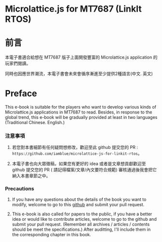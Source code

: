 Microlattice.js for MT7687 (LinkIt RTOS)
=======

# 前言

本電子書適合給想在 MT7687 版子上面開發豐富的 Microlattice.js application 的玩家們閱讀。

同時也因應世界潮流，本電子書會未來會循序漸進至少提供2種語言(中文. 英文)

# Preface

This e-book is suitable for the players who want to develop various kinds of Microlattice.js applications in MT7687 to read. Besides, in response to the global trend, this e-book will be gradually provided at least in two languages (Traditional Chinese. English.)


### 注意事項

1. 若您對本書細節有任何疑問想修改，歡迎至此 github 提交您的 PR : ```https://github.com/iamblue/microlattice-js-for-linkit-rtos```。

2. 本電子書也向大眾徵稿，如果您有更好的 idea 或者是文章想貢獻歡迎至 github 提交您的 PR ( 請記得檔案/文章/內文要符合規範) 審核通過後我會把它納入本書章節之中。


### Precautions

1. If you have any questions about the details of the book you want to modify, welcome to go to this [github](https://github.com/iamblue/microlattice-js-for-linkit-rtos) and submit your pull request.

2. This e-book is also called for papers to the public, if you have a better idea or would like to contribute articles, welcome to go to the github and submit your pull request. (Remember all archives / articles / contents should be meet the specifications.) After auditting, I'll include them in the corresponding chapter in this book.